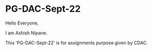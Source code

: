 # PG-DAC-Sept-22

Hello Everyone,

I am Ashish Nipane.

This 'PG-DAC-Sept-22' is for assignments purpose given by CDAC.
